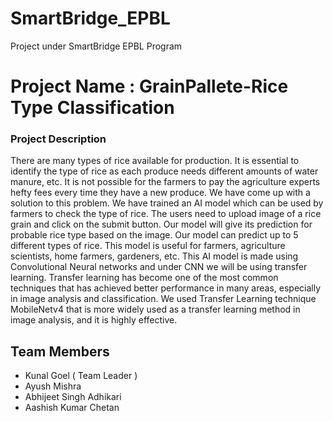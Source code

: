# SmartBridge_EPBL
Project under SmartBridge EPBL Program

# Project Name : GrainPallete-Rice Type Classification

### Project Description 

There are many types of rice available for production. It is essential to identify the type of rice as each produce needs different amounts of water manure, etc.
It is not possible for the farmers to pay the agriculture experts hefty fees every time they have a new produce. We have come up with a solution to this problem. We have trained an AI model which can be used by farmers to check the type of rice.
The users need to upload image of a rice grain and click on the submit button. Our model will give its prediction for probable rice type based on the image. Our model can predict up to 5 different types of rice.
This model is useful for farmers, agriculture scientists, home farmers, gardeners, etc. This AI model is made using Convolutional Neural networks and under CNN we will be using transfer learning. 
Transfer learning has become one of the most common techniques that has achieved better performance in many areas, especially in image analysis and classification. 
We used Transfer Learning technique MobileNetv4 that is more widely used as a transfer learning method in image analysis, and it is highly effective.

## Team Members

* Kunal Goel ( Team Leader )
* Ayush Mishra
* Abhijeet Singh Adhikari
* Aashish Kumar Chetan

  
